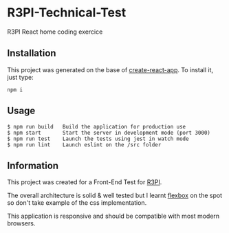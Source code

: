 # R3PI-Technical-Test
R3PI React home coding exercice

## Installation

This project was generated on the base of [create-react-app](https://github.com/facebookincubator/create-react-app). To install it, just type:

```
npm i
```

## Usage

```
$ npm run build   Build the application for production use
$ npm start       Start the server in development mode (port 3000)
$ npm run test    Launch the tests using jest in watch mode
$ npm run lint    Launch eslint on the /src folder
```

## Information

This project was created for a Front-End Test for [R3PI](https://r3pi.io/).

The overall architecture is solid & well tested but I learnt [flexbox](https://developer.mozilla.org/en-US/docs/Web/CSS/CSS_Flexible_Box_Layout/Using_CSS_flexible_boxes) on the spot so don't take example of the css implementation.

This application is responsive and should be compatible with most modern browsers.
